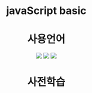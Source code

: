 <div align='center'>
    <h1>javaScript basic</h1>
</div>

<div align='center'>
    <h1>사용언어</h1>
    <img src="https://img.shields.io/badge/javascript-F7DF1E?style=for-the-badge&logo=javascript&logoColor=black">
    <img src="https://img.shields.io/badge/css-1572B6?style=for-the-badge&logo=css3&logoColor=white">
    <img src="https://img.shields.io/badge/html5-E34F26?style=for-the-badge&logo=html5&logoColor=white">
</div>

<div align='center'>
    <h1>사전학습</h1>
    <a href='https://www.youtube.com/watch?v=wcsVjmHrUQg&list=PLv2d7VI9OotTVOL4QmPfvJWPJvkmv6h-2'/>
    <a href='https://www.youtube.com/watch?v=ckSdPNKM2pY'/>    
</div>

